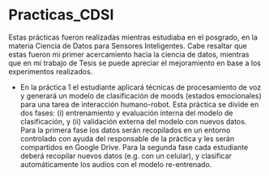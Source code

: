 # Practicas_CDSI
Estas prácticas fueron realizadas mientras estudiaba en el posgrado, en la materia Ciencia de Datos para Sensores Inteligentes. Cabe resaltar que estas fueron mi primer acercamiento hacia la ciencia de datos, mientras que en mi trabajo de Tesis se puede apreciar el mejoramiento en base a los experimentos realizados.

* En la práctica 1 el estudiante aplicará técnicas de procesamiento de voz y generará un modelo de clasificación de moods (estados emocionales) para una tarea de interacción humano-robot. Esta práctica se divide en dos fases: (i) entrenamiento y evaluación interna del modelo de clasificación, y (ii) validación externa del modelo con nuevos datos. Para la primera fase los datos serán recopilados en un entorno controlado con ayuda del  responsable de la práctica y les serán compartidos en Google Drive. Para la segunda fase cada estudiante deberá recopilar nuevos datos (e.g. con un celular), y clasificar automáticamente los audios con el modelo re-entrenado.

